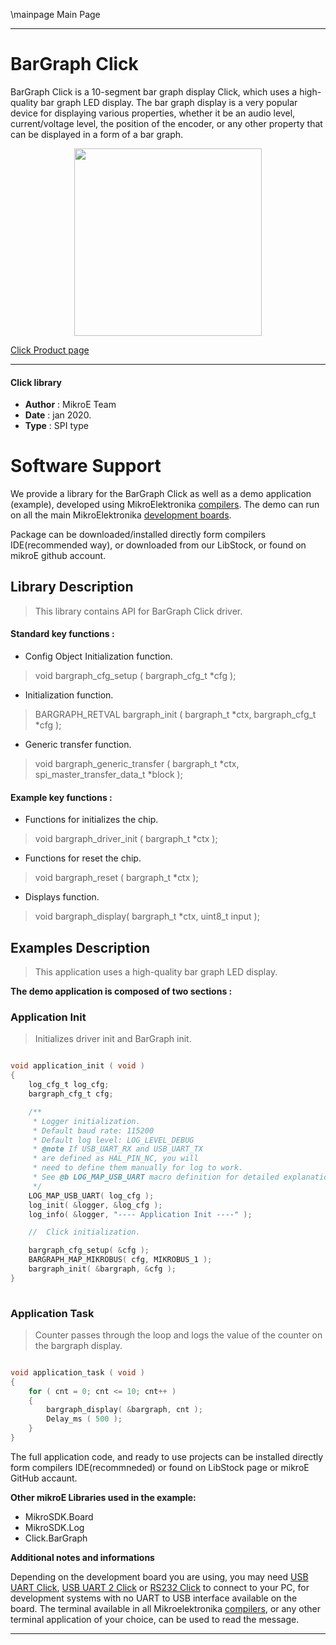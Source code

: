 \mainpage Main Page
 
 

---
# BarGraph Click

BarGraph Click is a 10-segment bar graph display Click, which uses a high-quality bar graph LED display. The bar graph display is a very popular device for displaying various properties, whether it be an audio level, current/voltage level, the position of the encoder, or any other property that can be displayed in a form of a bar graph.

<p align="center">
  <img src="https://download.mikroe.com/images/click_for_ide/bargraph_click.png" height=300px>
</p>


[Click Product page](https://www.mikroe.com/bargraph-click)

---


#### Click library 

- **Author**        : MikroE Team
- **Date**          : jan 2020.
- **Type**          : SPI type


# Software Support

We provide a library for the BarGraph Click 
as well as a demo application (example), developed using MikroElektronika 
[compilers](https://shop.mikroe.com/compilers). 
The demo can run on all the main MikroElektronika [development boards](https://shop.mikroe.com/development-boards).

Package can be downloaded/installed directly form compilers IDE(recommended way), or downloaded from our LibStock, or found on mikroE github account. 

## Library Description

> This library contains API for BarGraph Click driver.

#### Standard key functions :

- Config Object Initialization function.
> void bargraph_cfg_setup ( bargraph_cfg_t *cfg ); 
 
- Initialization function.
> BARGRAPH_RETVAL bargraph_init ( bargraph_t *ctx, bargraph_cfg_t *cfg );

- Generic transfer function.
> void bargraph_generic_transfer ( bargraph_t *ctx, spi_master_transfer_data_t *block );


#### Example key functions :

- Functions for initializes the chip.
> void bargraph_driver_init ( bargraph_t *ctx );
 
- Functions for reset the chip.
> void bargraph_reset ( bargraph_t *ctx );

- Displays function.
> void bargraph_display( bargraph_t *ctx, uint8_t input );

## Examples Description

> This application uses a high-quality bar graph LED display. 

**The demo application is composed of two sections :**

### Application Init 

> Initializes driver init and BarGraph init. 

```c

void application_init ( void )
{
    log_cfg_t log_cfg;
    bargraph_cfg_t cfg;

    /** 
     * Logger initialization.
     * Default baud rate: 115200
     * Default log level: LOG_LEVEL_DEBUG
     * @note If USB_UART_RX and USB_UART_TX 
     * are defined as HAL_PIN_NC, you will 
     * need to define them manually for log to work. 
     * See @b LOG_MAP_USB_UART macro definition for detailed explanation.
     */
    LOG_MAP_USB_UART( log_cfg );
    log_init( &logger, &log_cfg );
    log_info( &logger, "---- Application Init ----" );

    //  Click initialization.

    bargraph_cfg_setup( &cfg );
    BARGRAPH_MAP_MIKROBUS( cfg, MIKROBUS_1 );
    bargraph_init( &bargraph, &cfg );
}
  
```

### Application Task

> Counter passes through the loop and logs the value of the counter on the bargraph display.

```c

void application_task ( void )
{
    for ( cnt = 0; cnt <= 10; cnt++ )
    {
        bargraph_display( &bargraph, cnt );
        Delay_ms ( 500 );
    }
}  

```

The full application code, and ready to use projects can be  installed directly form compilers IDE(recommneded) or found on LibStock page or mikroE GitHub accaunt.

**Other mikroE Libraries used in the example:** 

- MikroSDK.Board
- MikroSDK.Log
- Click.BarGraph

**Additional notes and informations**

Depending on the development board you are using, you may need 
[USB UART Click](https://shop.mikroe.com/usb-uart-click), 
[USB UART 2 Click](https://shop.mikroe.com/usb-uart-2-click) or 
[RS232 Click](https://shop.mikroe.com/rs232-click) to connect to your PC, for 
development systems with no UART to USB interface available on the board. The 
terminal available in all Mikroelektronika 
[compilers](https://shop.mikroe.com/compilers), or any other terminal application 
of your choice, can be used to read the message.



---
